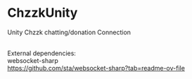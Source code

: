 # ChzzkUnity
Unity Chzzk chatting/donation Connection<br><br>

External dependencies:<br>
     websocket-sharp<br>
     https://github.com/sta/websocket-sharp?tab=readme-ov-file
